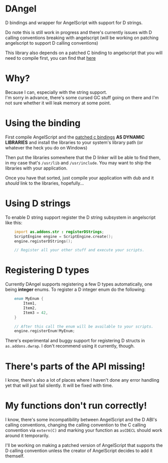 # DAngel
D bindings and wrapper for AngelScript with support for D strings.

Do note this is still work in progress and there's currently issues with D calling conventions breaking with angelscript (will be working on patching angelscript to support D calling conventions)

This library also depends on a patched C binding to angelscript that you will need to compile first, you can find that [here](https://github.com/KitsunebiGames/angelscriptc)

# Why?
Because I can, especially with the string support.  
I'm sorry in advance, there's some cursed GC stuff going on there and I'm not sure whether it will leak memory at some point.

# Using the binding
First compile AngelScript and the [patched c bindings](https://github.com/KitsunebiGames/angelscriptc) **AS DYNAMIC LIBRARIES** and install the libraries to your system's library path (or whatever the heck you do on Windows)

Then put the libraries somewhere that the D linker will be able to find them, in my case that's `/usr/lib` and `/usr/include`. You may want to ship the libraries with your application.

Once you have that sorted, just compile your application with dub and it _should_ link to the libraries, hopefully...

# Using D strings
To enable D string support register the D string subsystem in angelscript like this:
```d
    import as.addons.str : registerDStrings;
    ScriptEngine engine = ScriptEngine.create();
    engine.registerDStrings();

    // Register all your other stuff and execute your scripts.
```

# Registering D types
Currently DAngel supports registering a few D types automatically, one being **integer** enums. To register a D integer enum do the following:
```d
    enum MyEnum {
        Item1,
        Item2,
        Item3 = 42,
    }

    // After this call the enum will be available to your scripts.
    engine.registerEnum!MyEnum;
```

There's experimental and buggy support for registering D structs in `as.addons.dwrap`. I don't recommend using it currently, though.

# There's parts of the API missing!
I know, there's also a lot of places where I haven't done any error handling yet that will just fail silently. It will be fixed with time.

# My functions don't run correctly!
I know, there's some incompatibility between AngelScript and the D ABI's calling conventions, changing the calling convention to the C calling convention via `extern(C)` and marking your function as `asCDECL` should work around it temporarily.

I'll be working on making a patched version of AngelScript that supports the D calling convention unless the creator of AngelScript decides to add it themself.
